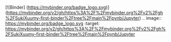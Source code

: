 [![Binder] (https://mybinder.org/badge_logo.svg)] (https://mybinder.org/v2/gh/https%3A%2F%2Fmybinder.org%2Fv2%2Fgh%2FSukiXuumy-first-binder%2Ftree%2Fmain%2Fpynb/Jupyter)
.. image:: https://mybinder.org/badge_logo.svg
 :target: https://mybinder.org/v2/gh/https%3A%2F%2Fmybinder.org%2Fv2%2Fgh%2FSukiXuumy-first-binder%2Ftree%2Fmain%2Fpynb/Jupyter
